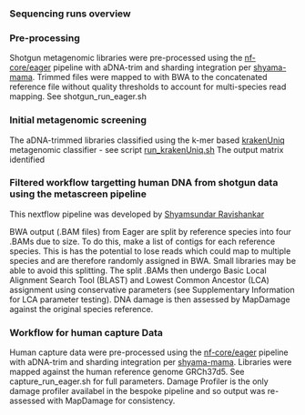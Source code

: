### Sequencing runs overview

### Pre-processing
Shotgun metagenomic libraries  were pre-processed using the [nf-core/eager](https://github.com/nf-core/eager) pipeline with aDNA-trim and sharding integration per [shyama-mama](https://github.com/shyama-mama/eager/tree/v2.4.5-sharding). Trimmed files were mapped to with BWA to the concatenated reference file without quality thresholds to account for multi-species read mapping. See shotgun_run_eager.sh 

### Initial metagenomic screening
The aDNA-trimmed libraries classified using the k-mer based [krakenUniq](https://github.com/fbreitwieser/krakenuniq) metagenomic classifier - see script [run_krakenUniq.sh](https://github.com/DawnALewis/Cloggs-Cave/blob/main/02_BioInformatics/run-kraken.sh)
The output matrix identified 

### Filtered workflow targetting human DNA from shotgun data using the metascreen pipeline
This nextflow pipeline was developed by [Shyamsundar Ravishankar](https://github.com/shyama-mama/) 

BWA output (.BAM files) from Eager are split by reference species into four .BAMs due to size. To do this, make a list of contigs for each reference species. This is has the potential to lose reads which could map to multiple species and are therefore randomly assigned in BWA. Small libraries may be able to avoid this splitting. 
The split .BAMs then undergo Basic Local Alignment Search Tool (BLAST) and Lowest Common Ancestor (LCA) assignment using conservative parameters (see Supplementary Information for LCA parameter testing). 
DNA damage is then assessed by MapDamage against the original species reference. 

### Workflow for human capture Data

Human capture data were pre-processed using the [nf-core/eager](https://github.com/nf-core/eager) pipeline with aDNA-trim and sharding integration per [shyama-mama](https://github.com/shyama-mama/eager/tree/v2.4.5-sharding). Libraries were mapped against the human reference genome GRCh37d5. See capture_run_eager.sh for full parameters. Damage Profiler is the only damage profiler availabel in the bespoke pipeline and so output was re-assessed with MapDamage for consistency.
